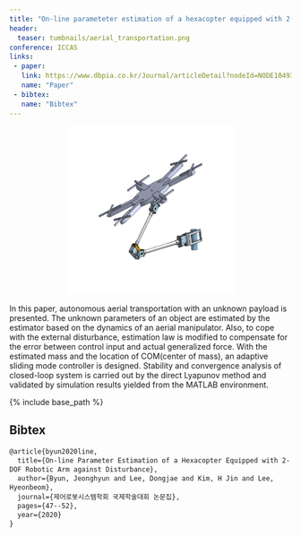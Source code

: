 ```yaml
---
title: "On-line parameteter estimation of a hexacopter equipped with 2-DOF robotic arm against disturbance "
header:
  teaser: tumbnails/aerial_transportation.png
conference: ICCAS
links: 
 - paper: 
   link: https://www.dbpia.co.kr/Journal/articleDetail?nodeId=NODE10493500
   name: "Paper"
 - bibtex:
   name: "Bibtex"
---
```


<center><img src="/images/tumbnails/aerial_transportation.png" width="300" height="300"></center>

In this paper, autonomous aerial transportation with an unknown payload is presented. The unknown parameters of an object are estimated by the estimator based on the dynamics of an aerial manipulator. Also, to cope with the external disturbance, estimation law is modified to compensate for the error between control input and actual generalized force. With the estimated mass and the location of COM(center of mass), an adaptive sliding mode controller is designed. Stability and convergence analysis of closed-loop system is carried out by the direct Lyapunov method and validated by simulation results yielded from the MATLAB environment.

{% include base_path %}

## Bibtex <a id="bibtex"></a>
```
@article{byun2020line,
  title={On-line Parameter Estimation of a Hexacopter Equipped with 2-DOF Robotic Arm against Disturbance},
  author={Byun, Jeonghyun and Lee, Dongjae and Kim, H Jin and Lee, Hyeonbeom},
  journal={제어로봇시스템학회 국제학술대회 논문집},
  pages={47--52},
  year={2020}
}
```
